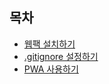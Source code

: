 ## 목차

- [웹팩 설치하기](./install.md)
- [.gitignore 설정하기](./createDotGitignore.md)
- [PWA 사용하기](./supportPWA.md)
